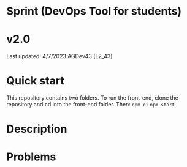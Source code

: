 # Sprint (DevOps Tool for students)

# v2.0
Last updated: 4/7/2023
AGDev43
(L2_43)


# Quick start
This repository contains two folders. To run the front-end, clone the repository and cd into the front-end folder.
Then:
`npm ci`
`npm start`


# Description


# Problems


#